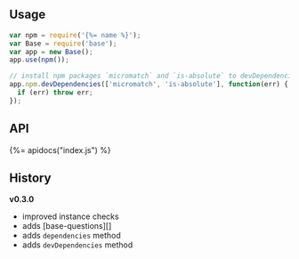 ## Usage

```js
var npm = require('{%= name %}');
var Base = require('base');
var app = new Base();
app.use(npm());

// install npm packages `micromatch` and `is-absolute` to devDependencies
app.npm.devDependencies(['micromatch', 'is-absolute'], function(err) {
  if (err) throw err;
});
```

## API
{%= apidocs("index.js") %}

## History

**v0.3.0**

- improved instance checks
- adds [base-questions][]
- adds `dependencies` method
- adds `devDependencies` method